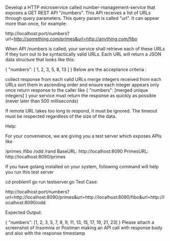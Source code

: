 Develop a HTTP microservice called number-management-service that exposes a GET REST API "/numbers". This API receives a list of URLs through query parameters. This query param is called "url". It can appear more than once, for example:

http://localhost:port/numbers?url=http://something.com/primes&url=http://anything.com/fibo

When API /numbers is called, your service shall retrieve each of these URLs if they turn out to be syntactically valid URLs. Each URL will return a JSON data structure that looks like this:

{ 
    "numbers": [ 1, 2, 3, 5, 8, 13 ] 
}
Below are the acceptance criteria :

collect response from each valid URLs
merge integers received from each URLs
sort them in ascending order and ensure each integer appears only once
return response to the caller like
{
    "numbers": [merged unique integers]
}
your service must return the response as quickly as possible (never later than 500 milliseconds)

If remote URL takes too long to respond, it must be ignored. The timeout must be respected regardless of the size of the data.

Help:

For your convenience, we are giving you a test server which exposes APIs like

/primes
/fibo
/odd
/rand
BaseURL: http://localhost:8090 PrimesURL: http://localhost:8090/primes

If you have golang installed on your system, following command will help you run this test server

cd problem1
go run testserver.go
Test Case:

http://localhost:port/numbers?url=http://localhost:8090/primes&url=http://localhost:8090/fibo&url=http://localhost:8090/odd

Expected Output:

{
    "numbers": [1, 2, 3, 5, 7, 8, 9, 11, 13, 15, 17, 19, 21, 23]
}
Please attach a screenshot of Insomnia or Postman making an API call with response body and also with the response timestamp
